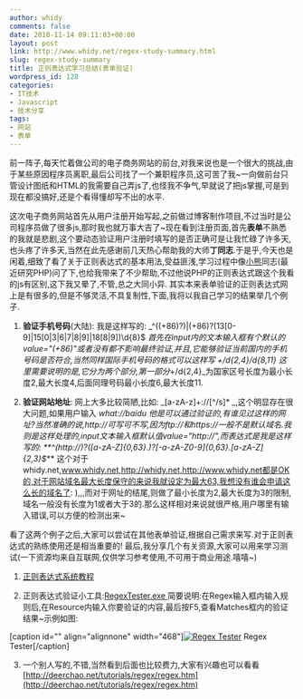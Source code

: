 ```yaml
---
author: whidy
comments: false
date: 2010-11-14 09:11:03+00:00
layout: post
link: http://www.whidy.net/regex-study-summary.html
slug: regex-study-summary
title: 正则表达式学习总结(表单验证)
wordpress_id: 128
categories:
- IT技术
- Javascript
- 技术分享
tags:
- 网站
- 表单
---
```


前一阵子,每天忙着做公司的电子商务网站的前台,对我来说也是一个很大的挑战,由于某些原因程序员离职,最后公司找了一个兼职程序员,这可苦了我~一向做前台只管设计图纸和HTML的我需要自己弄js了,也怪我不争气,早就说了把js掌握,可是到现在都没搞好,还是个看得懂却写不出的水平.

这次电子商务网站首先从用户注册开始写起,之前做过博客制作项目,不过当时是公司程序员做了很多js,那时我也就万事大吉了~现在看到注册页面,首先**表单**不熟悉的我就是悲剧,这个要动态验证用户注册时填写的是否正确可是让我忙碌了许多天,也头疼了许多天,当然在此先感谢前几天热心帮助我的大师**丁同志**.于是乎,今天也是闲着,细致了看了关于正则表达式的基本用法,受益匪浅,学习过程中像[小熊](http://upour.com)同志(最近研究PHP)问了下,也给我带来了不少帮助,不过他说PHP的正则表达式跟这个我看的js有区别,这下我又晕了,不管,总之大同小异. 其实本来表单验证的正则表达式网上是有很多的,但是不够灵活,不具复制性,下面,我将以我自己学习的结果举几个例子.



	
  1. **验证手机号码**(大陆): 我是这样写的: _^(\(\+86\)?)|(\+86)?(13[0-9]|15[0|3|6|7|8|9]|18[8|9])\d{8}$ _首先在input内的文本输入框有个默认的value="(+86)"或者没有都不影响最终验证,并且,它能够验证当前国内的手机号码是否符合,当然同样国际手机号码的格式可以这样写 _\+/d{2,4}/d{8,11}_ 这里需要说明的是,它分为两个部分,第一部分_\+/d{2,4}_为国家区号长度为最小长度2,最大长度4,后面同理号码最小长度6,最大长度11.

	
  2. **验证网站地址**: 网上大多比较简陋,比如: _[a-zA-z]+://[^/s]* _,这个明显存在很大问题,如果用户输入 _what://baidu _他是可以通过验证的,有谁见过这样的网址?当然准确的说,http://可写可不写,因为ftp://和https://一般不是默认域名.我则是这样处理的,input文本输入框默认值value="http://",而表达式是我是这样写的: **_^(http\:\/\/)?([a-zA-Z]{0,63}\.)?[-a-zA-Z0-9]{0,63}\.[a-zA-Z]{2,3}$_** 这个对于whidy.net,www.whidy.net,http://whidy.net,http://www.whidy.net都是OK的,对于网站域名最大长度保守的来说我就设定为最大63,我想没有谁会申请这么长的域名了: ),,,而对于网址的结尾,则做了最小长度为2,最大长度为3的限制,域名一般没有长度为1或者大于3的.那么这样相对来说就很严格,用户哪里有输入错误,可以方便的检测出来~


看了这两个例子之后,大家可以尝试在其他表单验证,根据自己需求来写.对于正则表达式的熟练使用还是相当重要的! 最后,我分享几个有关资源,大家可以用来学习测试(一下资源均来自互联网,仅供学习参考使用,不可用于商业用途.嘻嘻~)

	
  1. [正则表达式系统教程](http://cid-3eb8edff1814d075.office.live.com/self.aspx/Documents/%E6%AD%A3%E5%88%99%E8%A1%A8%E8%BE%BE%E5%BC%8F%E7%B3%BB%E7%BB%9F%E6%95%99%E7%A8%8B.CHM)

	
  2. 正则表达式验证小工具:[RegexTester.exe ](http://cid-3eb8edff1814d075.office.live.com/self.aspx/Documents/RegexTester.exe)简要说明:在Regex输入框内输入规则后,在Resource内输入你要验证的内容,最后按F5,查看Matches框内的验证结果~示例如图:

[caption id="" align="alignnone" width="468"][![Regex Tester](/wp-content/uploads/2010/11/Resex-Tester.png)](/wp-content/uploads/2010/11/Resex-Tester.png) Regex Tester[/caption]

	
  3. 一个别人写的,不错,当然看到后面也比较费力,大家有兴趣也可以看看 [http://deerchao.net/tutorials/regex/regex.htm](http://deerchao.net/tutorials/regex/regex.htm)


